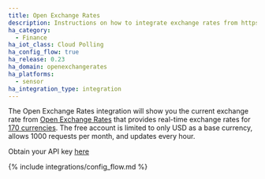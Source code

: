 ```yaml
---
title: Open Exchange Rates
description: Instructions on how to integrate exchange rates from https://openexchangerates.org within Home Assistant.
ha_category:
  - Finance
ha_iot_class: Cloud Polling
ha_config_flow: true
ha_release: 0.23
ha_domain: openexchangerates
ha_platforms:
  - sensor
ha_integration_type: integration
---
```


The Open Exchange Rates integration will show you the current exchange rate from [Open Exchange Rates](https://openexchangerates.org) that provides real-time exchange rates for [170 currencies](https://openexchangerates.org/currencies). The free account is limited to only USD as a base currency, allows 1000 requests per month, and updates every hour.

Obtain your API key [here](https://openexchangerates.org/signup)

{% include integrations/config_flow.md %}
